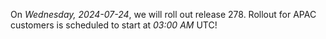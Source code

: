 On *Wednesday, 2024-07-24*, we will roll out release 278.
Rollout for APAC customers is scheduled to start at *03:00 AM* UTC!

